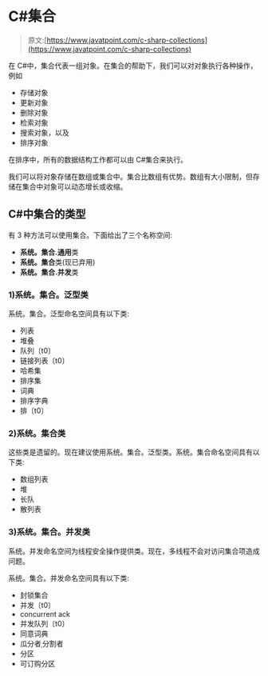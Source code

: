 # C#集合

> 原文:[https://www.javatpoint.com/c-sharp-collections](https://www.javatpoint.com/c-sharp-collections)

在 C#中，集合代表一组对象。在集合的帮助下，我们可以对对象执行各种操作，例如

*   存储对象
*   更新对象
*   删除对象
*   检索对象
*   搜索对象，以及
*   排序对象

在排序中，所有的数据结构工作都可以由 C#集合来执行。

我们可以将对象存储在数组或集合中。集合比数组有优势。数组有大小限制，但存储在集合中对象可以动态增长或收缩。

## C#中集合的类型

有 3 种方法可以使用集合。下面给出了三个名称空间:

*   **系统。集合.通用**类
*   **系统。集合**类(现已弃用)
*   **系统。集合.并发**类

### 1)系统。集合。泛型类

系统。集合。泛型命名空间具有以下类:

*   列表
*   堆叠
*   队列〔t0〕
*   链接列表〔t0〕
*   哈希集
*   排序集
*   词典
*   排序字典
*   排〔t0〕

### 2)系统。集合类

这些类是遗留的。现在建议使用系统。集合。泛型类。系统。集合命名空间具有以下类:

*   数组列表
*   堆
*   长队
*   散列表

### 3)系统。集合。并发类

系统。并发命名空间为线程安全操作提供类。现在，多线程不会对访问集合项造成问题。

系统。集合。并发命名空间具有以下类:

*   封锁集合
*   并发〔t0〕
*   concurrent ack
*   并发队列〔t0〕
*   同意词典
*   瓜分者ˌ分割者
*   分区
*   可订购分区